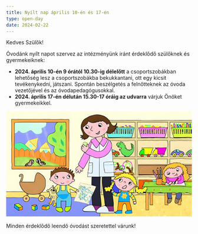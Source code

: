 ```yaml
---
title: Nyílt nap április 10-én és 17-én
type: open-day
date: 2024-02-22
---
```

Kedves Szülők!



Óvodánk nyílt napot szervez az intézményünk iránt érdeklődő szülőknek és gyermekeiknek:



- **2024. április 10-én 9 órától 10.30-ig délelőtt** a csoportszobákban lehetőség lesz a csoportszobákba bekukkantani, ott egy kicsit tevékenykedni, játszani. Spontán beszélgetés a felnőtteknek az óvoda vezetőjével és az óvodapedagógusokkal.
- **2024. április 17-én délután 15.30-17 óráig az udvarra** várjuk Önöket gyermekeikkel.

![](/assets/images/nyilt-nap-2024-aprilis.jpg)
 

Minden érdeklődő leendő óvodást szeretettel várunk!